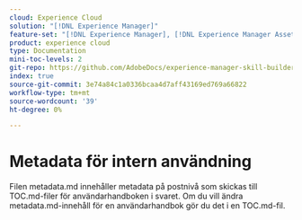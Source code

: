 ```yaml
---
cloud: Experience Cloud
solution: "[!DNL Experience Manager]"
feature-set: "[!DNL Experience Manager], [!DNL Experience Manager Assets], [!DNL Experience Manager Cloud Manager], [!DNL Experience Manager Sites]"
product: experience cloud
type: Documentation
mini-toc-levels: 2
git-repo: https://github.com/AdobeDocs/experience-manager-skill-builder.sv-SE
index: true
source-git-commit: 3e74a84c1a0336bcaa4d7aff43169ed769a66822
workflow-type: tm+mt
source-wordcount: '39'
ht-degree: 0%

---
```



# Metadata för intern användning

Filen metadata.md innehåller metadata på postnivå som skickas till TOC.md-filer för användarhandboken i svaret. Om du vill ändra metadata.md-innehåll för en användarhandbok gör du det i en TOC.md-fil.
